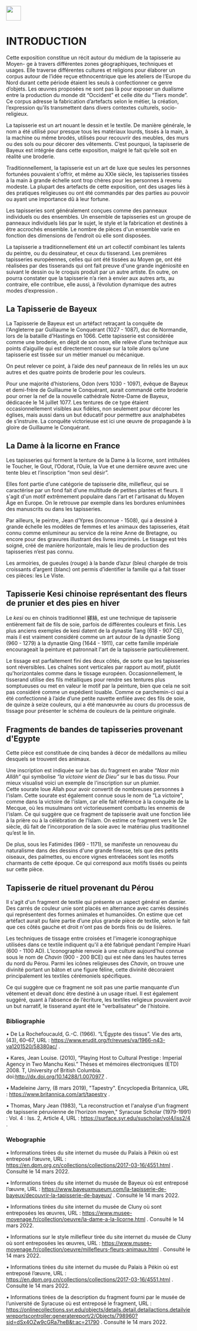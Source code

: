 <a href="https://juncture-digital.org"><img src="https://raw.githubusercontent.com/digitalArtHistory/recits-numeriques/main/images/btn_juncture.svg" style="height:40px"></a>

<param ve-config 
       title=" Les petites mains du Moyen Age : la mode des tapisseries et broderies" 
       banner="https://rmblf.files.wordpress.com/2019/10/tapisseriessl_produitevenement.png" 
       layout="vertical">

# INTRODUCTION

  Cette exposition constitue un récit autour du médium de la tapisserie au Moyen-  ge à travers différentes zones géographiques, techniques et usages. Elle traverse différentes cultures et religions pour élaborer un corpus autour de l’idée reçue ethnocentrique que les ateliers de l’Europe du Nord durant cette période étaient les seuls à confectionner ce genre d’objets. 
Les œuvres proposées ne sont pas là pour exposer un dualisme entre la production du monde dit “Occident” et celle dite du “Tiers monde”. Ce corpus adresse la fabrication d’artefacts selon le métier, la création, l’expression qu’ils transmettent dans divers contextes culturels, socio-religieux. 

La tapisserie est un art nouant le dessin et le textile. De manière générale, le nom a été utilisé pour presque tous les matériaux lourds, tissés à la main, à la machine ou même brodés, utilisés pour recouvrir des meubles, des murs ou des sols ou pour décorer des vêtements. C’est pourquoi, la tapisserie de Bayeux est intégrée dans cette exposition, malgré le fait qu’elle soit en réalité une broderie.

Traditionnellement, la tapisserie est un art de luxe que seules les personnes fortunées pouvaient s'offrir, et même au XXIe siècle, les tapisseries tissées à la main à grande échelle sont trop chères pour les personnes à revenu modeste. La plupart des artefacts de cette exposition, ont des usages liés à des pratiques religieuses ou ont été commandés par des parties au pouvoir ou ayant une importance dû à leur fortune. 

Les tapisseries sont généralement conçues comme des panneaux individuels ou des ensembles. Un ensemble de tapisseries est un groupe de panneaux individuels liés par le sujet, le style et la fabrication et destinés à être accrochés ensemble. Le nombre de pièces d'un ensemble varie en fonction des dimensions de l’endroit où elle sont disposées.

La tapisserie a traditionnellement été un art collectif combinant les talents du peintre, ou du dessinateur, et ceux du tisserand. Les premières tapisseries européennes, celles qui ont été tissées au Moyen  ge, ont été réalisées par des tisserands qui ont fait preuve d'une grande ingéniosité en suivant le dessin ou le croquis produit par un autre artiste. En outre, on pourra constater que la tapisserie n’a rien à envier aux autres arts, au contraire, elle contribue, elle aussi, à l’évolution dynamique des autres modes d’expression .

## La Tapisserie de Bayeux

La Tapisserie de Bayeux est un artéfact retraçant la conquête de l'Angleterre par Guillaume le Conquérant (1027 - 1087), duc de Normandie, lors de la bataille d'Hastings en 1066. Cette tapisserie est considérée comme une broderie, en dépit de son nom, elle relève d’une technique aux points d’aiguille qui est directement cousue sur la toile alors qu’une tapisserie est tissée sur un métier manuel ou mécanique.
<param ve-graphic 
  url="https://upload.wikimedia.org/wikipedia/commons/1/1d/Bayeux_Tapestry_scene1_Edward.jpg" 
  title=" détails de la broderie" />

On peut relever ce point, à l’aide des neuf panneaux de lin reliés les un aux autres et des quatre points de broderie pour les couleurs.
<param ve-graphic 
  url="https://www.perseus-web.fr/nar6/uploads/tapisserie-de-bayeux-ok.jpg" 
  title=" Tapisserie de Bayeux" />
  
  <param ve-iframe 
    src="https://www.bayeuxmuseum.com/la-tapisserie-de-bayeux/decouvrir-la-tapisserie-de-bayeux/explorer-la-tapisserie-de-bayeux-en-ligne/" />
   
Pour une majorité d’historiens, Odon (vers 1030 - 1097), évêque de Bayeux et demi-frère de Guillaume le Conquérant, aurait commandé cette broderie pour orner la nef de la nouvelle cathédrale Notre-Dame de Bayeux, dédicacée le 14 juillet 1077. Les tentures de ce type étaient occasionnellement visibles aux fidèles, non seulement pour décorer les églises, mais aussi dans un but éducatif pour permettre aux analphabètes de s’instruire. La conquête victorieuse est ici une œuvre de propagande à la gloire de Guillaume le Conquérant.
<param ve-image 
  manifest="https://gallica.bnf.fr/iiif/ark:/12148/btv1b7740786m/manifest.json" />

## La Dame à la licorne en France

Les tapisseries qui forment la tenture de la Dame à la licorne, sont intitulées le Toucher, le Gout, l’Odorat, l’Ouïe, la Vue et une dernière œuvre avec une tente bleu et l’inscription “mon seul désir”.
<param ve-graphic 
url="https://user-images.githubusercontent.com/101141372/160937825-7799f841-6e58-40e6-9620-d82d2ae19626.png"
       title="tapisserie en entier" />
      
Elles font partie d’une catégorie de tapisserie dite, millefleur, qui se caractérise par un fond fait d'une multitude de petites plantes et fleurs. Il s'agit d'un motif extrêmement populaire dans l'art et l'artisanat du Moyen Âge en Europe. On le retrouve par exemple dans les bordures enluminées des manuscrits ou dans les tapisseries.
<param ve-graphic 
  url="https://upload.wikimedia.org/wikipedia/commons/d/db/Cluny-Dame_%C3%A0_la_licorne-Detail_16.JPG" 
  title="mille fleur - détail à mon seul désir "/>

Par ailleurs, le peintre, Jean d’Ypres (inconnue - 1508), qui a dessiné à grande échelle les modèles de femmes et les animaux des tapisseries, était connu comme enlumineur au service de la reine Anne de Bretagne, ou encore pour des gravures illustrant des livres imprimés. Le tissage est très soigné, créé de manière horizontale, mais le lieu de production des tapisseries n’est pas connu.
<param ve-image 
  manifest="https://gallica.bnf.fr/iiif/ark:/12148/btv1b8431388k/manifest.json" />

Les armoiries, de gueules (rouge) à la bande d’azur (bleu) chargée de trois croissants d’argent (blanc) ont permis d’identifier la famille qui a fait tisser ces pièces: les Le Viste. 
<param ve-graphic 
  url="https://upload.wikimedia.org/wikipedia/commons/9/96/%28Toulouse%29_L%27Ou%C3%AFe_%28La_Dame_%C3%A0_la_licorne%29_-_Mus%C3%A9e_de_Cluny_Paris_-_Blason_d%27Antoine_Le_Viste.jpg" 
  title="armoire représentative des Le Viste"/>

## Tapisserie Kesi chinoise représentant des fleurs de prunier et des pies en hiver 

Le *kesi* ou en chinois traditionnel 緙絲, est une technique de tapisserie entièrement fait de fils de soie, parfois de différentes couleurs et finis. Les plus anciens exemples de kesi datent de la dynastie Tang (618 - 907 CE), mais il  est vraiment considéré comme un art autour de la dynastie Song (960 - 1279) à la dynastie Qing (1644 - 1911), car cette famille impériale encourageait la peinture et patronnait l'art de la tapisserie particulièrement. 
<param ve-graphic  
 url="https://user-images.githubusercontent.com/101141372/160939664-84012dba-2638-4ad3-a10a-67029673b279.png" 
    title="tapisserie Kesi"/>

Le tissage est parfaitement fini des deux côtés, de sorte que les tapisseries sont réversibles. Les chaînes sont verticales par rapport au motif, plutôt qu'horizontales comme dans le tissage européen. Occasionnellement, le tisserand utilise des fils métalliques pour rendre ses tentures plus somptueuses ou met en valeur le motif par la peinture, bien que cela ne soit pas considéré comme un expédient louable. Comme ce parchemin-ci qui a été confectionné à l’aide d’une petite navette enfilée avec des fils de soie, de quinze à seize couleurs, qui a été manœuvrée au cours du processus de tissage pour présenter le schéma de couleurs de la peinture originale.
<param ve-graphic  
 url="https://user-images.githubusercontent.com/101141372/160940992-49ea0113-e3e2-4758-a65b-f7d6a63ffeb9.png" 
    title="détail du kesi" />


## Fragments de bandes de tapisseries provenant d'Egypte
       
Cette pièce est constituée de cinq bandes à décor de médaillons au milieu desquels se trouvent des animaux. 
<param ve-graphic  
    url="https://user-images.githubusercontent.com/101141372/160940173-723ecb37-9504-450a-b6aa-e3dfd3d22cc4.png" 
    title="fragments de bandes de tapisserie"/>

Une inscription est indiquée sur le bas du fragment en arabe *“Nasr min Allâh”* qui symbolise *“la victoire vient de Dieu”* sur le bas du tissu. Pour mieux visualisé voici un exemple de l'inscription sur un plumier.       
Cette sourate loue Allah pour avoir convertit de nombreuses personnes à l'islam. Cette sourate est également connue sous le nom de "La victoire", comme dans la victoire de l'islam, car elle fait référence à la conquête de la Mecque, où les musulmans ont victorieusement combattu les ennemis de l'islam. Ce qui suggère que ce fragment de tapisserie avait une fonction liée à la prière ou à la célébration de l’Islam. On estime ce fragment vers le 12e siècle, dû fait de l’incorporation de la soie avec le matériau plus traditionnel qu’est le lin.
<param ve-graphic
url="https://user-images.githubusercontent.com/101141372/160942340-195f0279-4f80-44ec-9602-40b83615a6a9.png"
       title="inscription sur plumier" /> 
    
<param ve-iframe 
    src="https://www.britishmuseum.org/collection/object/W_G-7" />
       
De plus, sous les Fatimides (969 - 1171), se manifeste un renouveau du naturalisme dans des dessins d'une grande finesse, tels que des petits oiseaux, des palmettes, ou encore vignes entrelacées sont les motifs charmants de cette époque. Ce qui correspond aux motifs tissés ou peints sur cette pièce. 
<param ve-graphic  
    url="https://user-images.githubusercontent.com/101141372/160945570-b758de95-2c91-48a7-94d9-336981434fdd.jpg" 
    title="fragment des Fatimides"/>

## Tapisserie de rituel provenant du Pérou

Il s'agit d'un fragment de textile qui présente un aspect général en damier. Des carrés de couleur unie sont placés en alternance avec carrés dessinés qui représentent des formes animales et humanoïdes. On estime que cet artéfact aurait pu faire partie d’une plus grande pièce de textile, selon le fait que ces côtés gauche et droit n'ont pas de bords finis ou de lisières.
<param ve-graphic  
    url="https://user-images.githubusercontent.com/101141372/160945065-58588835-fef8-47b5-af2d-caafebf4277b.jpeg" 
    title="tapisserie de rituel"/>
    
<param ve-iframe 
    src="https://onlinecollections.syr.edu/objects/21790/textile-fragment--ritual-tapestry?ctx=b3191cd3bdc7bbf06a7af9e0d18b42d2740e2ba6&idx=3" />

 Les techniques de tissage entre croisées et l'imagerie iconographique utilisées dans ce textile indiquent qu'il a été fabriqué pendant l'empire Huari (600 - 1100 AD). L’iconographie renvoie à une culture aujourd'hui connue sous le nom de *Chavin* (900 - 200 BCE) qui est née dans les hautes terres du nord du Pérou. Parmi les icônes religieuses des *Chavin*, on trouve une divinité portant un bâton et une figure féline, cette divinité décoraient principalement les textiles cérémoniels spécifiques. 
 <param ve-graphic 
  url="https://upload.wikimedia.org/wikipedia/commons/a/af/Raimondi_Stela_%28Chavin_de_Huantar%29.svg" 
  title="divinité Chavin"/>
 
Ce qui suggère que ce fragment ne soit pas une partie manquante d’un vêtement et devait donc être destiné à un usage rituel. Il est également suggéré, quant à l’absence de l’écriture, les textiles religieux pouvaient avoir un but narratif, le tisserand ayant été le "verbalisateur" de l'histoire.

### Bibliographie

•	De La Rochefoucauld, G.-C. (1966). “L’Égypte des tissus”. Vie des arts, (43), 60–67, URL : https://www.erudit.org/fr/revues/va/1966-n43-va1201520/58380ac/ .

•	Kares, Jean Louise. (2010), “Playing Host to Cultural Prestige : Imperial Agency in Two Manchu Kesi.” Thèses et mémoires électroniques (ETD) 2008. T, University of British Columbia. doi:http://dx.doi.org/10.14288/1.0070977 .

•	Madeleine Jarry, (8 mars 2019), "Tapestry". Encyclopedia Britannica, URL : https://www.britannica.com/art/tapestry .

•	Thomas, Mary Jean (1983), "La reconstruction et l'analyse d'un fragment de tapisserie péruvienne de l'horizon moyen," Syracuse Scholar (1979-1991) : Vol. 4 : Iss. 2, Article 4, URL : https://surface.syr.edu/suscholar/vol4/iss2/4  .



### Webographie 

•	Informations tirées du site internet du musée du Palais à Pékin où est entreposé l’œuvre, URL : https://en.dpm.org.cn/collections/collections/2017-03-16/4551.html . Consulté le 14 mars 2022.


•	 Informations tirées du site internet du musée de Bayeux où est entreposé l’œuvre, URL : https://www.bayeuxmuseum.com/la-tapisserie-de-bayeux/decouvrir-la-tapisserie-de-bayeux/ . Consulté le 14 mars 2022.

•	Informations tirées du site internet du musée de Cluny où sont entreposées les œuvres, URL : https://www.musee-moyenage.fr/collection/oeuvre/la-dame-a-la-licorne.html . Consulté le 14 mars 2022.

•	Informations sur le style millefleur tirée du site internet du musée de Cluny où sont entreposées les œuvres, URL : https://www.musee-moyenage.fr/collection/oeuvre/millefleurs-fleurs-animaux.html . Consulté le 14 mars 2022.

•	Informations tirées du site internet du musée du Palais à Pékin où est entreposé l’œuvre, URL : https://en.dpm.org.cn/collections/collections/2017-03-16/4551.html . Consulté le 14 mars 2022.

•	Informations tirées de la description du fragment fourni par le musée de l’université de Syracuse où est entreposé le fragment, URL : https://onlinecollections.syr.edu/objects/details.detail.detailactions.detailviewreportscontroller:generatereport/2/Objects/798960?sid=dSx4OZw9cGRa7heB&t:ac=21790 . Consulté le 14 mars 2022.




